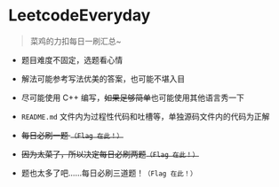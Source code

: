 # LeetcodeEveryday

> 菜鸡的力扣每日一刷汇总~

+ 题目难度不固定，选题看心情

+ 解法可能参考写法优美的答案，也可能不堪入目

+ 尽可能使用 C++ 编写，~~如果足够简单~~也可能使用其他语言秀一下

+ `README.md` 文件内为过程性代码和吐槽等，单独源码文件内的代码为正解

+ ~~每日必刷一题 `（Flag 在此！）`~~

+ ~~因为太菜了，所以决定每日必刷两题`（Flag 在此！）`~~

+ 题也太多了吧……每日必刷三道题！`（Flag 在此！）`
